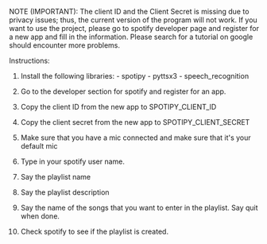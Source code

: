 NOTE (IMPORTANT): The client ID and the Client Secret is missing due to privacy issues; thus, the current version of the program will not work.
If you want to use the project, please go to spotify developer page and register for a new app and fill in the information.
Please search for a tutorial on google should encounter more problems.


Instructions:
  1. Install the following libraries:
    - spotipy
    - pyttsx3
    - speech_recognition

  2. Go to the developer section for spotify and register for an app. 
  
  3. Copy the client ID from the new app to SPOTIPY_CLIENT_ID

  4. Copy the client secret from the new app to SPOTIPY_CLIENT_SECRET

  5. Make sure that you have a mic connected and make sure that it's your default mic

  6. Type in your spotify user name.

  7. Say the playlist name

  8. Say the playlist description

  9. Say the name of the songs that you want to enter in the playlist. Say quit when done.

  10. Check spotify to see if the playlist is created.
